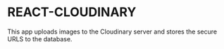 # REACT-CLOUDINARY
This app uploads images to the Cloudinary server and stores the secure URLS to the database.
